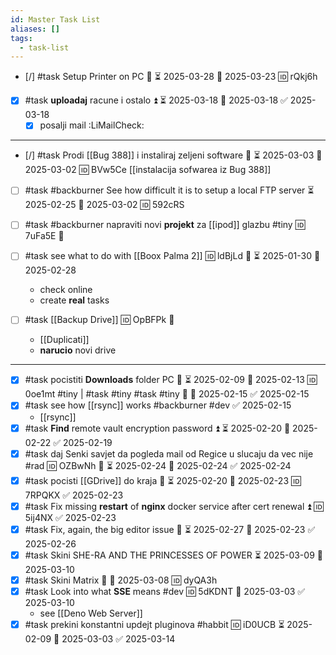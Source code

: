 ```yaml
---
id: Master Task List
aliases: []
tags:
  - task-list
---
```

- [/] #task Setup Printer on PC 🔼 ⏳ 2025-03-28 📅 2025-03-23 🆔 rQkj6h
- [x] #task **uploadaj** racune i ostalo ⏫ ⏳ 2025-03-18 📅 2025-03-18 ✅ 2025-03-18
	- [x] posalji mail :LiMailCheck:
	
___


- [/] #task Prodi [[Bug 388]] i instaliraj zeljeni software 🔼 ⏳ 2025-03-03 📅 2025-03-02 🆔 BVw5Ce
	[[instalacija sofwarea iz Bug 388]]	
	
- [ ] #task #backburner See how difficult it is to setup a local FTP server ⏳ 2025-02-25 📅 2025-03-02 🆔 592cRS

- [ ] #task #backburner napraviti novi **projekt** za [[ipod]] glazbu #tiny 🆔 7uFa5E 🔼
- [ ] #task see what to do with [[Boox Palma 2]] 🆔 ldBjLd 🔼 ⏳ 2025-01-30 📅 2025-02-28
	- check online
	- create **real** tasks
- [ ] #task [[Backup Drive]] 🆔 OpBFPk 🔼
	- [[Duplicati]]
	- **narucio** novi drive

___
- [x] #task pocistiti **Downloads** folder PC 🔼 ⏳ 2025-02-09 📅 2025-02-13 🆔 0oe1mt #tiny | #task #tiny #task #tiny 🔼 📅 2025-02-15 ✅ 2025-02-15
- [x] #task see how [[rsync]] works #backburner #dev ✅ 2025-02-15
	- [[rsync]]
- [x] #task **Find** remote vault encryption password ⏫ ⏳ 2025-02-20 📅 2025-02-22 ✅ 2025-02-19
- [x] #task daj Senki savjet da pogleda mail od Regice u slucaju da vec nije #rad 🆔 OZBwNh 🔼 ⏳ 2025-02-24 📅 2025-02-24 ✅ 2025-02-24
- [x] #task pocisti [[GDrive]] do kraja 🔼 ⏳ 2025-02-20 📅 2025-02-23 🆔 7RPQKX ✅ 2025-02-23
- [x] #task Fix missing **restart** of **nginx** docker service after cert renewal ⏫ 🆔 5ij4NX ✅ 2025-02-23
- [x] #task Fix, again, the big editor issue 🔼 ⏳ 2025-02-27 📅 2025-02-23 ✅ 2025-02-26
- [x] #task Skini SHE-RA AND THE PRINCESSES OF POWER ⏳ 2025-03-09 📅 2025-03-10
- [x] #task Skini Matrix 🔼 📅 2025-03-08 🆔 dyQA3h
- [x] #task Look into what **SSE** means #dev 🆔 5dKDNT 📅 2025-03-03 ✅ 2025-03-10
	- see [[Deno Web Server]]
- [x] #task prekini konstantni updejt pluginova #habbit 🆔 iD0UCB ⏳ 2025-02-09 📅 2025-03-03 ✅ 2025-03-14